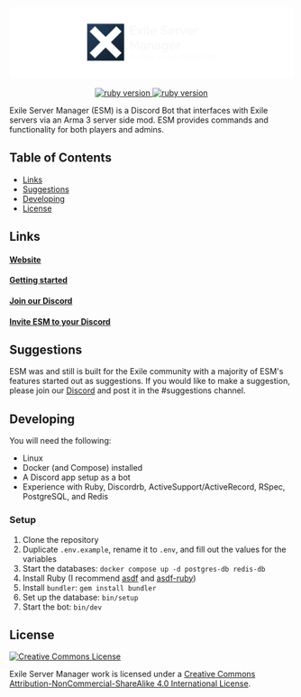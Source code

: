 <img src="./esm.png" alt="esm logo">
<p align="center">
	<a href="https://www.ruby-lang.org/en/">
		<img src="https://img.shields.io/badge/Ruby-v3.2.2-green.svg" alt="ruby version">
	</a>
	<a href="https://www.esmbot.com/releases">
		<img src="https://img.shields.io/badge/ESM-v2.3.2-blue.svg" alt="ruby version">
	</a>
</p>

Exile Server Manager (ESM) is a Discord Bot that interfaces with Exile servers via an Arma 3 server side mod. ESM provides commands and functionality for both players and admins.

## Table of Contents

- [Links](#links)
- [Suggestions](#suggestions)
- [Developing](#developing)
- [License](#license)

## Links

#### [Website](https://esmbot.com)

#### [Getting started](https://esmbot.com/getting_started)

#### [Join our Discord](https://esmbot.com/join)

#### [Invite ESM to your Discord](https://esmbot.com/invite)

## Suggestions

ESM was and still is built for the Exile community with a majority of ESM's features started out as suggestions. If you would like to make a suggestion, please join our <a href="https://esmbot.com/join">Discord</a> and post it in the #suggestions channel.

## Developing

You will need the following:
- Linux
- Docker (and Compose) installed
- A Discord app setup as a bot
- Experience with Ruby, Discordrb, ActiveSupport/ActiveRecord, RSpec, PostgreSQL, and Redis

### Setup

1. Clone the repository
2. Duplicate `.env.example`, rename it to `.env`, and fill out the values for the variables
3. Start the databases: `docker compose up -d postgres-db redis-db`
4. Install Ruby (I recommend [asdf](https://asdf-vm.com/) and [asdf-ruby](https://github.com/asdf-vm/asdf-ruby))
5. Install `bundler`: `gem install bundler`
6. Set up the database: `bin/setup`
7. Start the bot: `bin/dev`


## License

<a rel="license" href="http://creativecommons.org/licenses/by-nc-sa/4.0/">
  <img alt="Creative Commons License" style="border-width:0" src="https://i.creativecommons.org/l/by-nc-sa/4.0/88x31.png" />
</a>

Exile Server Manager work is licensed under a <a rel="license" href="http://creativecommons.org/licenses/by-nc-sa/4.0/">Creative Commons Attribution-NonCommercial-ShareAlike 4.0 International License</a>.
